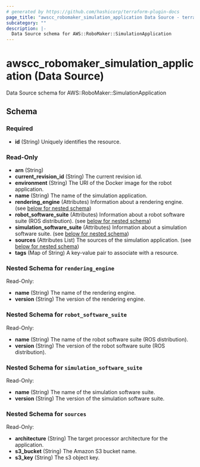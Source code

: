 ```yaml
---
# generated by https://github.com/hashicorp/terraform-plugin-docs
page_title: "awscc_robomaker_simulation_application Data Source - terraform-provider-awscc"
subcategory: ""
description: |-
  Data Source schema for AWS::RoboMaker::SimulationApplication
---
```


# awscc_robomaker_simulation_application (Data Source)

Data Source schema for AWS::RoboMaker::SimulationApplication



<!-- schema generated by tfplugindocs -->
## Schema

### Required

- **id** (String) Uniquely identifies the resource.

### Read-Only

- **arn** (String)
- **current_revision_id** (String) The current revision id.
- **environment** (String) The URI of the Docker image for the robot application.
- **name** (String) The name of the simulation application.
- **rendering_engine** (Attributes) Information about a rendering engine. (see [below for nested schema](#nestedatt--rendering_engine))
- **robot_software_suite** (Attributes) Information about a robot software suite (ROS distribution). (see [below for nested schema](#nestedatt--robot_software_suite))
- **simulation_software_suite** (Attributes) Information about a simulation software suite. (see [below for nested schema](#nestedatt--simulation_software_suite))
- **sources** (Attributes List) The sources of the simulation application. (see [below for nested schema](#nestedatt--sources))
- **tags** (Map of String) A key-value pair to associate with a resource.

<a id="nestedatt--rendering_engine"></a>
### Nested Schema for `rendering_engine`

Read-Only:

- **name** (String) The name of the rendering engine.
- **version** (String) The version of the rendering engine.


<a id="nestedatt--robot_software_suite"></a>
### Nested Schema for `robot_software_suite`

Read-Only:

- **name** (String) The name of the robot software suite (ROS distribution).
- **version** (String) The version of the robot software suite (ROS distribution).


<a id="nestedatt--simulation_software_suite"></a>
### Nested Schema for `simulation_software_suite`

Read-Only:

- **name** (String) The name of the simulation software suite.
- **version** (String) The version of the simulation software suite.


<a id="nestedatt--sources"></a>
### Nested Schema for `sources`

Read-Only:

- **architecture** (String) The target processor architecture for the application.
- **s3_bucket** (String) The Amazon S3 bucket name.
- **s3_key** (String) The s3 object key.


